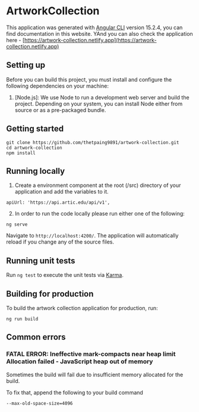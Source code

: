 # ArtworkCollection

This application was generated with [Angular CLI](https://github.com/angular/angular-cli) version 15.2.4, you can find documentation in this website.
YAnd you can also check the application here - [https://artwork-collection.netlify.app](https://artwork-collection.netlify.app)

## Setting up

Before you can build this project, you must install and configure the following dependencies on your machine:

1. [Node.js]: We use Node to run a development web server and build the project.
   Depending on your system, you can install Node either from source or as a pre-packaged bundle.

## Getting started

```
git clone https://github.com/thetpaing9891/artwork-collection.git
cd artwork-collection
npm install
```

## Running locally

1. Create a environment component at the root (/src) directory of your application and add the variables to it.

```
apiUrl: 'https://api.artic.edu/api/v1',
```

2. In order to run the code locally please run either one of the following:

```
ng serve
```

Navigate to `http://localhost:4200/`. The application will automatically reload if you change any of the source files.

## Running unit tests

Run `ng test` to execute the unit tests via [Karma](https://karma-runner.github.io).

## Building for production

To build the artwork collection application for production, run:

```
ng run build
```

## Common errors

### FATAL ERROR: Ineffective mark-compacts near heap limit Allocation failed - JavaScript heap out of memory

Sometimes the build will fail due to insufficient memory allocated for the build.

To fix that, append the following to your build command

```
--max-old-space-size=4096
```
